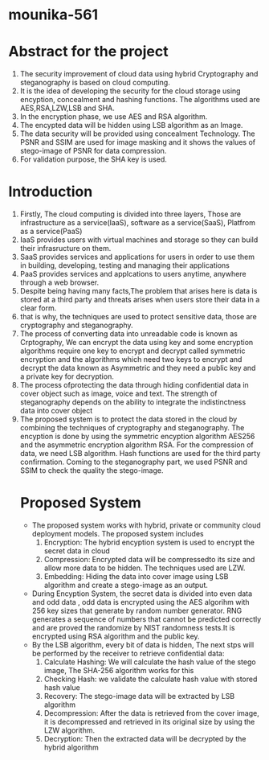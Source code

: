 # mounika-561
<html>
  <head><b>
    <h1>Abstract for the project</h1>
  </b>
  </head>
  <body>
    <p>
      <ol>
      <li>The security improvement of cloud data using hybrid Cryptography and steganography is based on cloud computing. </li>
        <li>It is the idea of developing the security for the cloud storage using encyption, concealment and hashing functions. The algorithms used are AES,RSA,LZW,LSB and SHA.</li>
        <li>In the encryption phase, we use AES and RSA algorithm.</li>
        <li>The encypted data will be hidden using LSB algorithm as an Image. </li>
        <li>The data security will be provided using concealment Technology. The PSNR and SSIM are used for image masking and it shows the values of stego-image of PSNR for data compression. </li>
        <li>For validation purpose, the SHA key is used.</li>
      </ol>
    </p>
  </body>
</html>
<h1>Introduction</h1>
<body>
  <p>
    <ol>
      <li>
        Firstly, The cloud computing is divided into three layers, Those are infrastructure as a service(IaaS), software as a service(SaaS), Platfrom as a service(PaaS)
      </li>
      <li>
        IaaS provides users with virtual machines and storage so they can build their infrasructure on them.
      </li>
      <li>
        SaaS provides services and applications for users in order to use them in building, developing, testing and managing their applications
      </li>
      <li>
        PaaS provides services and applcations to users anytime, anywhere through a web browser.
      </li>
      <li>
        Despite being having many facts,The problem that arises here is data is stored at a third party and threats arises when users store their data in a clear form.
      </li>
      <li>
        that is why, the techniques are used to protect sensitive data, those are cryptography and steganography.
      </li>
      <li>
        The process of converting data into unreadable code is known as Crptography, We can encrypt the data using key and some encryption algorithms require one key to encrypt and decrypt called symmetric encryption and the algorithms which need two keys to encrypt and decrypt the data known as Asymmetric and they need a public key and a private key for decryption.
      </li>
      <li>
        The process ofprotecting the data through hiding confidential data in cover object such as image, voice and text. The strength of steganography depends on the ability to integrate the indistinctness data into cover object     </li>
      <li>
        The proposed system is to protect the data stored in the cloud by combining the techniques of cryptography and steganography. The encyption is done by using the symmetric encyption algorithm AES256 and the asymmetric encryption algorithm RSA. For the compression of data, we need LSB algorithm. Hash functions are used for the third party confirmation. Coming to the steganography part, we used PSNR and SSIM to check the quality the stego-image.
      </li>
  </p>
</body>
<h1>Proposed System</h1>
<body>
<p>
  <ul>
    <li>
      The proposed system works with hybrid, private or community cloud deployment models. The proposed system includes
      <ol>
        <li>
          Encryption: The hybrid encyption system is used to encrypt the secret data in cloud
        </li>
        <li>
          Compression: Encrypted data will be compressedto its size and allow more data to be hidden. The techniques used are LZW.
        </li>
        <li>
          Embedding: Hiding the data into cover image using LSB algorithm and create a stego-image as an output.
        </li>
      </ol>
      <li>
        During Encyption System, the secret data is divided into even data and odd data , odd data is encrypted using the AES algorihm with 256 key sizes that generate by random number generator. RNG generates a sequence of numbers that cannot be predicted correctly and are proved the randomize by NIST randomness tests.It is encrypted using RSA algorithm and the public key.
      </li>
    <li>
      By the LSB algorithm, every bit of data is hidden, The next stps will be performed by the receiver to retrieve confidential data:
      <ol>
        <li>
        Calculate Hashing: We will calculate the hash value of the stego image, The SHA-256 algorithm works for this</li>
        <li>
          Checking Hash: we validate the calculate hash value with stored hash value
    </li>
        <li>
          Recovery: The stego-image data will be extracted by LSB algorithm
        </li>
        <li>
          Decompression: After the data is retrieved from the cover image, it is decompressed and retrieved in its original size by using the LZW algorithm. 
        </li>
        <li>
          Decryption: Then the extracted data will be decrypted by the hybrid algorithm
        </li>
     </li>
  </ol>
</p>
  </ul></body>
      

